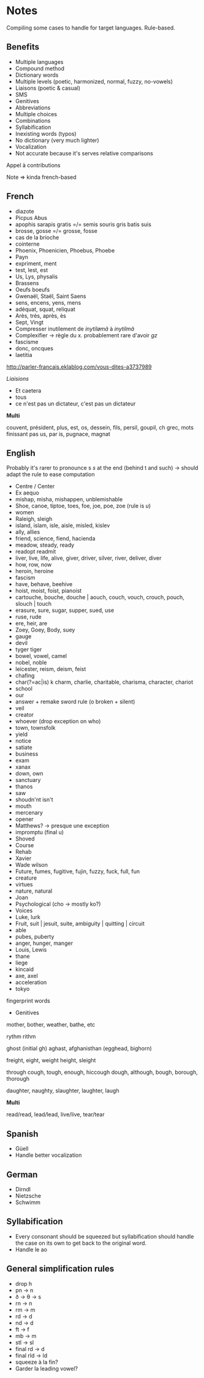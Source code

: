 # Notes

Compiling some cases to handle for target languages. Rule-based.

## Benefits

* Multiple languages
* Compound method
* Dictionary words
* Multiple levels (poetic, harmonized, normal, fuzzy, no-vowels)
* Liaisons (poetic & casual)
* SMS
* Genitives
* Abbreviations
* Multiple choices
* Combinations
* Syllabification
* Inexisting words (typos)
* No dictionary (very much lighter)
* Vocalization
* Not accurate because it's serves relative comparisons

Appel à contributions

Note => kinda french-based

## French

* diazote
* Picpus Abus
* apophis sarapis gratis =/= semis souris gris batis suis
* brosse, gosse =/= grosse, fosse
* cas de la brioche
* cointerne
* Phoenix, Phoenicien, Phoebus, Phoebe
* Payn
* expriment, ment
* test, lest, est
* Us, Lys, physalis
* Brassens
* Oeufs boeufs
* Gwenaël, Staël, Saint Saens
* sens, encens, yens, mens
* adéquat, squat, reliquat
* Arès, très, après, ès
* Sept, Vingt
* Compresser inutilement de *inytilømã* à *inytilmã*
* Complexifier -> règle du x. probablement rare d'avoir *gz*
* fascisme
* donc, oncques
* laetitia

http://parler-francais.eklablog.com/vous-dites-a3737989

*Liaisions*

* Et caetera
* tous
* ce n'est pas un dictateur, c'est pas un dictateur

**Multi**

couvent, président, plus, est, os, dessein, fils, persil, goupil, ch grec, mots finissant pas us, par is, pugnace, magnat

## English

Probably it's rarer to pronounce s *s* at the end (behind t and such) -> should adapt the rule to ease computation

* Centre / Center
* Ex aequo
* mishap, misha, mishappen, unblemishable
* Shoe, canoe, tiptoe, toes, foe, joe, poe, zoe (rule is *u*)
* women
* Raleigh, sleigh
* island, islam, isle, aisle, misled, kislev
* ally, allies
* friend, science, fiend, hacienda
* meadow, steady, ready
* readopt readmit 
* liver, live, life, alive, giver, driver, silver, river, deliver, diver
* how, row, now
* heroin, heroine
* fascism
* have, behave, beehive
* hoist, moist, foist, pianoist
* cartouche, bouche, douche | aouch, couch, vouch, crouch, pouch, slouch | touch
* erasure, sure, sugar, supper, sued, use
* ruse, rude
* ere, heir, are
* Zoey, Goey, Body, suey
* gauge
* devil
* tyger tiger
* bowel, vowel, camel
* nobel, noble
* leicester, reism, deism, feist
* chafing
* char(?=ac|is) k charm, charlie, charitable, charisma, character, chariot
* school
* our
* answer + remake sword rule (o broken + silent)
* veil
* creator
* whoever (drop exception on who)
* town, townsfolk
* yield
* notice
* satiate
* business
* exam
* xanax
* down, own
* sanctuary
* thanos
* saw
* shoudn'nt isn't
* mouth
* mercenary
* opener
* Matthews? -> presque une exception
* impromptu (final u)
* Shoved
* Course
* Rehab
* Xavier
* Wade wilson
* Future, fumes, fugitive, fujin, fuzzy, fuck, full, fun
* creature
* virtues
* nature, natural
* Joan
* Psychological (cho -> mostly ko?)
* Voices
* Luke, lurk
* Fruit, suit | jesuit, suite, ambiguity | quitting | circuit
* able
* pubes, puberty
* anger, hunger, manger
* Louis, Lewis
* thane
* liege
* kincaid
* axe, axel
* acceleration
* tokyo

fingerprint words

* Genitives

mother, bother, weather, bathe, etc

rythm rithm

ghost (initial gh)
aghast, afghanisthan (egghead, bighorn)

freight, eight, weight
height, sleight

through
cough, tough, enough, hiccough
dough, although, bough, borough, thorough

daughter, naughty, slaughter,
laughter, laugh

**Multi**

read/read, lead/lead, live/live, tear/tear

## Spanish

* Güell
* Handle better vocalization

## German

* Dirndl
* Nietzsche
* Schwimm

## Syllabification

* Every consonant should be squeezed but syllabification should handle the case on its own to get back to the original word.
* Handle le ao

## General simplification rules

* drop h
* pn -> n
* ð -> θ -> s
* rn -> n
* rm -> m
* rd -> d
* nd -> d
* ft -> f
* mb -> m
* stl -> sl
* final rd -> d
* final rld -> ld
* squeeze à la fin?
* Garder la leading vowel?
